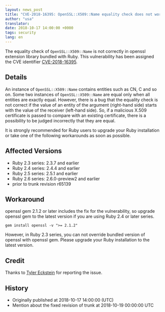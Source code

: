 ```yaml
---
layout: news_post
title: "CVE-2018-16395: OpenSSL::X509::Name equality check does not work correctly"
author: "usa"
translator:
date: 2018-10-17 14:00:00 +0000
tags: security
lang: en
---
```


The equality check of `OpenSSL::X509::Name` is not correctly in openssl
extension library bundled with Ruby.
This vulnerability has been assigned the CVE identifier
[CVE-2018-16395](http://cve.mitre.org/cgi-bin/cvename.cgi?name=CVE-2018-16395).

## Details

An instance of `OpenSSL::X509::Name` contains entities such as CN, C
and so on.  Some two instances of `OpenSSL::X509::Name` are equal only
when all entities are exactly equal.  However, there is a bug that the
equality check is not correct if the value of an entity of the argument
(right-hand side) starts with the value of the receiver (left-hand side).
So, if a malicious X.509 certificate is passed to compare with an
existing certificate, there is a possibility to be judged incorrectly
that they are equal.

It is strongly recommended for Ruby users to upgrade your Ruby installation
or take one of the following workarounds as soon as possible.

## Affected Versions

* Ruby 2.3 series: 2.3.7 and earlier
* Ruby 2.4 series: 2.4.4 and earlier
* Ruby 2.5 series: 2.5.1 and earlier
* Ruby 2.6 series: 2.6.0-preview2 and earlier
* prior to trunk revision r65139

## Workaround

openssl gem 2.1.2 or later includes the fix for the vulnerability,
so upgrade openssl gem to the latest version if you are using Ruby 2.4
or later series.

```
gem install openssl -v ">= 2.1.2"
```

However, in Ruby 2.3 series, you can not override bundled version
of openssl with openssl gem.
Please upgrade your Ruby installation to the latest version.

## Credit

Thanks to [Tyler Eckstein](https://hackerone.com/tylereckstein)
for reporting the issue.

## History

* Originally published at 2018-10-17 14:00:00 (UTC)
* Mention about the fixed revision of trunk at 2018-10-19 00:00:00 UTC
